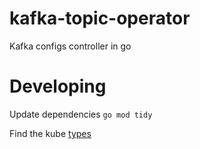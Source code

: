 # kafka-topic-operator
Kafka configs controller in go

# Developing

Update dependencies `go mod tidy`

Find the kube [types](https://github.com/kubernetes/client-go/tree/master/kubernetes/typed)